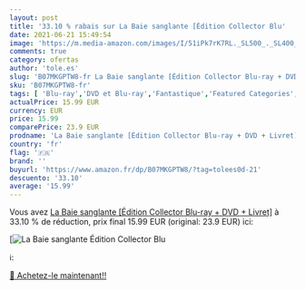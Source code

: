 ```yaml
---
layout: post
title: '33.10 % rabais sur La Baie sanglante [Édition Collector Blu'
date: 2021-06-21 15:49:54
image: 'https://m.media-amazon.com/images/I/51iPk7rK7RL._SL500_._SL400_.jpg'
comments: true
category: ofertas
author: 'tole.es'
slug: 'B07MKGPTW8-fr La Baie sanglante [Édition Collector Blu-ray + DVD + Livret]'
sku: 'B07MKGPTW8-fr'
tags: [ 'Blu-ray','DVD et Blu-ray','Fantastique','Featured Categories','Films','Horreur et épouvante','Science-fiction', ]
actualPrice: 15.99 EUR
currency: EUR
price: 15.99
comparePrice: 23.9 EUR
prodname: 'La Baie sanglante [Édition Collector Blu-ray + DVD + Livret]'
country: 'fr'
flag: '🇫🇷'
brand: ''
buyurl: 'https://www.amazon.fr/dp/B07MKGPTW8/?tag=tolees0d-21'
descuento: '33.10'
average: '15.99'
---
```


Vous avez [La Baie sanglante [Édition Collector Blu-ray + DVD + Livret]](https://www.amazon.fr/dp/B07MKGPTW8/?tag=tolees0d-21)  à  33.10 % de réduction, prix final  15.99 EUR (original: 23.9 EUR) ici:

[![La Baie sanglante [Édition Collector Blu](https://m.media-amazon.com/images/I/51iPk7rK7RL._SL500_._SL400_.jpg)](https://www.amazon.fr/dp/B07MKGPTW8/?tag=tolees0d-21)

ℹ️:


[🛒 Achetez-le maintenant!!](https://www.amazon.fr/dp/B07MKGPTW8/?tag=tolees0d-21)
